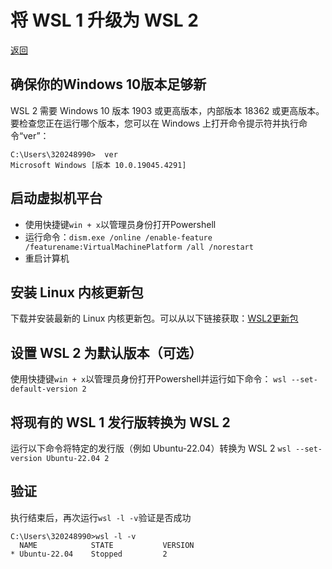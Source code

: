 # 将 WSL 1 升级为 WSL 2

[返回](./Use_WSL2_to_create_Yocto.md)

## 确保你的Windows 10版本足够新

WSL 2 需要 Windows 10 版本 1903 或更高版本，内部版本 18362 或更高版本。要检查您正在运行哪个版本，您可以在 Windows 上打开命令提示符并执行命令“ver”：

```command
C:\Users\320248990>  ver
Microsoft Windows [版本 10.0.19045.4291]
```

## 启动虚拟机平台

* 使用快捷键`win + x`以管理员身份打开Powershell
* 运行命令：`dism.exe /online /enable-feature /featurename:VirtualMachinePlatform /all /norestart`
* 重启计算机

## 安装 Linux 内核更新包

下载并安装最新的 Linux 内核更新包。可以从以下链接获取：[WSL2更新包](https://aka.ms/wsl2kernel)

## 设置 WSL 2 为默认版本（可选）

使用快捷键`win + x`以管理员身份打开Powershell并运行如下命令：
`wsl --set-default-version 2`

## 将现有的 WSL 1 发行版转换为 WSL 2

运行以下命令将特定的发行版（例如 Ubuntu-22.04）转换为 WSL 2
`wsl --set-version Ubuntu-22.04 2`

## 验证

执行结束后，再次运行`wsl -l -v`验证是否成功

```command
C:\Users\320248990>wsl -l -v
  NAME            STATE           VERSION
* Ubuntu-22.04    Stopped         2
```
